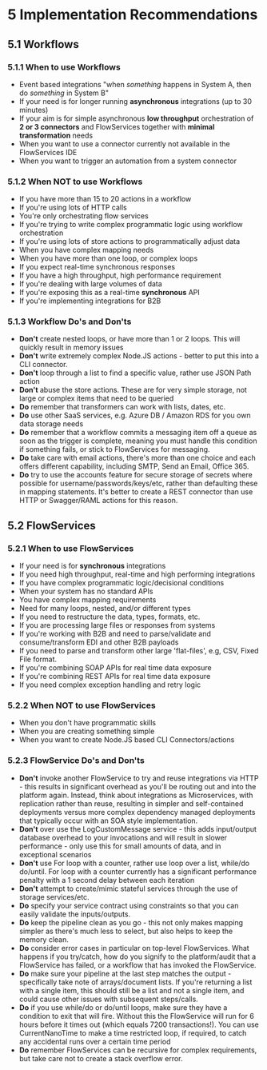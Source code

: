 # 5 Implementation Recommendations

## 5.1 Workflows

### **5.1.1 When to use Workflows**

* Event based integrations "when *something* happens in System A, then do *something* in System B"
* If your need is for longer running __asynchronous__ integrations (up to 30 minutes)
* If your aim is for simple asynchronous __low throughput__ orchestration of __2 or 3 connectors__ and FlowServices together with __minimal transformation__ needs
* When you want to use a connector currently not available in the FlowServices IDE
* When you want to trigger an automation from a system connector

### **5.1.2 When NOT to use Workflows**

* If you have more than 15 to 20 actions in a workflow
* If you're using lots of HTTP calls
* You're only orchestrating flow services
* If you're trying to write complex programmatic logic using workflow orchestration
* If you're using lots of store actions to programmatically adjust data
* When you have complex mapping needs
* When you have more than one loop, or complex loops
* If you expect real-time synchronous responses
* If you have a high throughput, high performance requirement
* If you're dealing with large volumes of data
* If you're exposing this as a real-time **synchronous** API
* If you're implementing integrations for B2B

### 5.1.3 Workflow Do's and Don'ts

* **Don't** create nested loops, or have more than 1 or 2 loops.  This will quickly result in memory issues
* **Don't** write extremely complex Node.JS actions - better to put this into a CLI connector.
* **Don't** loop through a list to find a specific value, rather use JSON Path action
* **Don't** abuse the store actions.  These are for very simple storage, not large or complex items that need to be queried
* **Do** remember that transformers can work with lists, dates, etc.
* **Do** use other SaaS services, e.g. Azure DB / Amazon RDS for you own data storage needs
* **Do** remember that a workflow commits a messaging item off a queue as soon as the trigger is complete, meaning you must handle this condition if something fails, or stick to FlowServices for messaging.
* **Do** take care with email actions, there's more than one choice and each offers different capability, including SMTP, Send an Email, Office 365.
* **Do** try to use the accounts feature for secure storage of secrets where possible for username/passwords/keys/etc, rather than defaulting these in mapping statements. It's better to create a REST connector than use HTTP or Swagger/RAML actions for this reason.

## 5.2 FlowServices

### 5.2.1 When to use FlowServices

* If your need is for __synchronous__ integrations
* If you need high throughput, real-time and high performing integrations
* If you have complex programmatic logic/decisional conditions
* When your system has no standard APIs
* You have complex mapping requirements
* Need for many loops, nested, and/or different types
* If you need to restructure the data, types, formats, etc.
* If you are processing large files or responses from systems
* If you're working with B2B and need to parse/validate and consume/transform EDI and other B2B payloads
* If you need to parse and transform other large 'flat-files', e.g, CSV, Fixed File format.
* If you're combining SOAP APIs for real time data exposure
* If you're combining REST APIs for real time data exposure
* If you need complex exception handling and retry logic

### 5.2.2 When NOT to use FlowServices

* When you don't have programmatic skills
* When you are creating something simple
* When you want to create Node.JS based CLI Connectors/actions

### 5.2.3 FlowService Do's and Don'ts

* **Don't** invoke another FlowService to try and reuse integrations via HTTP - this results in significant overhead as you'll be routing out and into the platform again.  Instead, think about integrations as Microservices, with replication rather than reuse, resulting in simpler and self-contained deployments versus more complex dependency managed deployments that typically occur with an SOA style implementation.
* **Don't** over use the LogCustomMessage service - this adds input/output database overhead to your invocations and will result in slower performance - only use this for small amounts of data, and in exceptional scenarios
* **Don't** use For loop with a counter, rather use loop over a list, while/do do/until.  For loop with a counter currently has a significant performance penalty with a 1 second delay between each iteration
* **Don't** attempt to create/mimic stateful services through the use of storage services/etc.
* **Do** specify your service contract using constraints so that you can easily validate the inputs/outputs.
* **Do** keep the pipeline clean as you go - this not only makes mapping simpler as there's much less to select, but also helps to keep the memory clean.
* **Do** consider error cases in particular on top-level FlowServices.  What happens if you try/catch, how do you signify to the platform/audit that a FlowService has failed, or a workflow that has invoked the FlowService.
* **Do** make sure your pipeline at the last step matches the output - specifically take note of arrays/document lists.  If you're returning a list with a single item, this should still be a list and not a single item, and could cause other issues with subsequent steps/calls.
* **Do** if you use while/do or do/until loops, make sure they have a condition to exit that will fire.  Without this the FlowService will run for 6 hours before it times out (which equals 7200 transactions!).  You can use CurrentNanoTime to make a time restricted loop, if required, to catch any accidental runs over a certain time period
* **Do** remember FlowServices can be recursive for complex requirements, but take care not to create a stack overflow error.
